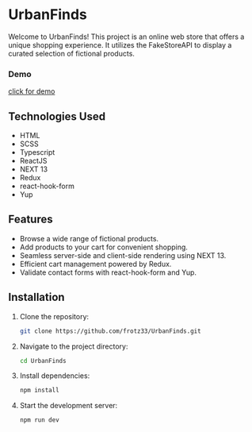 # UrbanFinds

Welcome to UrbanFinds! This project is an online web store that offers a unique shopping experience. It utilizes the FakeStoreAPI to display a curated selection of fictional products.

### Demo

[click for demo](https://urban-finds.vercel.app/)

## Technologies Used

- HTML
- SCSS
- Typescript
- ReactJS
- NEXT 13
- Redux
- react-hook-form
- Yup

## Features

- Browse a wide range of fictional products.
- Add products to your cart for convenient shopping.
- Seamless server-side and client-side rendering using NEXT 13.
- Efficient cart management powered by Redux.
- Validate contact forms with react-hook-form and Yup.

## Installation

1. Clone the repository:

   ```bash
   git clone https://github.com/frotz33/UrbanFinds.git
   ```
2. Navigate to the project directory:

   ```sh
   cd UrbanFinds
   ```
3. Install dependencies:

   ```sh
   npm install
   ```
   
4. Start the development server:

   ```sh
   npm run dev
   ```

